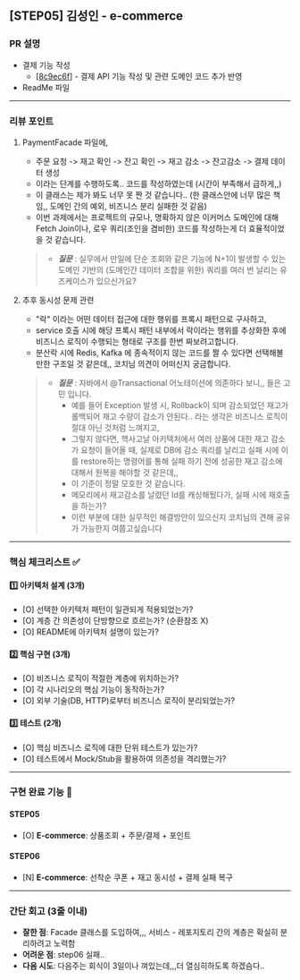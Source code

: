 ## [STEP05] 김성인 - e-commerce


### PR 설명

- 결제 기능 작성
    - [[8c9ec6f]](https://github.com/HangHae-Study/e-commerce-/commit/8c9ec6fe7be3de6f48485c2434ed8fe353ee0762) - 결제 API 기능 작성 및 관련 도메인 코드 추가 반영
- ReadMe 파일 
    
---

### 리뷰 포인트
1. PaymentFacade 파일에, 
   - 주문 요청 -> 재고 확인 -> 잔고 확인 -> 재고 감소 -> 잔고감소 -> 결제 데이터 생성
   - 이라는 단계를 수행하도록.. 코드를 작성하였는데 (시간이 부족해서 급하게,,)
   - 이 클래스는 제가 봐도 너무 못 짠 것 같습니다.. (한 클래스안에 너무 많은 책임,, 도메인 간의 예외, 비즈니스 분리 실패한 것 같음)
   - 이번 과제에서는 프로젝트의 규모나, 명확하지 않은 이커머스 도메인에 대해 Fetch Join이나, 로우 쿼리(조인을 겸비한) 코드를 작성하는게 더 효율적이었을 것 같습니다.
   > - ***질문*** : 실무에서 만일에 단순 조회와 같은 기능에 N+1이 발생할 수 있는 도메인 기반의 (도메인간 데이터 조합을 위한) 쿼리를 여러 번 날리는 유즈케이스가 있으신가요?

2. 추후 동시성 문제 관련
   - "락" 이라는 어떤 데이터 접근에 대한 행위를 프록시 패턴으로 구사하고,
   - service 호출 시에 해당 프록시 패턴 내부에서 락이라는 행위를 추상화한 후에 비즈니스 로직이 수행되는 형태로 구조를 한번 짜보려고합니다.
   - 분산락 시에 Redis, Kafka 에 종속적이지 않는 코드를 짤 수 있다면 선택해볼만한 구조일 것 같은데,, 코치님 의견이 어떠신지 궁금합니다.
   > - ***질문*** : 자바에서 @Transactional 어노테이션에 의존하다 보니,, 들은 고민 입니다.
   >   - 예를 들어 Exception 발생 시, Rollback이 되며 감소되었던 재고가 롤백되어 재고 수량이 감소가 안된다.. 라는 생각은 비즈니스 로직이 절대 아닌 것처럼 느껴지고,
   >   - 그렇지 않다면, 헥사고날 아키텍처에서 여러 상품에 대한 재고 감소가 요청이 들어올 때, 실제로 DB에 감소 쿼리를 날리고 실패 시에 이를 restore하는 명령어를 통해 실패 하기 전에 성공한 재고 감소에 대해서 원복을 해야할 것 같은데,, 
   >   - 이 기준이 정말 모호한 것 같습니다. 
   >   - 메모리에서 재고감소를 날렸던 Id를 캐싱해뒀다가, 실패 시에 재호출을 하는가? 
   >   - 이런 부분에 대한 실무적인 해결방안이 있으신지 코치님의 견해 공유가 가능한지 여쭙고싶습니다 

---
### **핵심 체크리스트** :white_check_mark:

#### :one: 아키텍처 설계 (3개)
- [O] 선택한 아키텍처 패턴이 일관되게 적용되었는가?
- [O] 계층 간 의존성이 단방향으로 흐르는가? (순환참조 X)
- [O] README에 아키텍처 설명이 있는가?

#### :two: 핵심 구현 (3개)
- [O] 비즈니스 로직이 적절한 계층에 위치하는가?
- [O] 각 시나리오의 핵심 기능이 동작하는가?
- [O] 외부 기술(DB, HTTP)로부터 비즈니스 로직이 분리되었는가?

#### :three: 테스트 (2개)
- [O] 핵심 비즈니스 로직에 대한 단위 테스트가 있는가?
- [O] 테스트에서 Mock/Stub을 활용하여 의존성을 격리했는가?

---
### **구현 완료 기능** :pencil:

#### STEP05
- [O] **E-commerce**: 상품조회 + 주문/결제 + 포인트

#### STEP06
- [N] **E-commerce**: 선착순 쿠폰 + 재고 동시성 + 결제 실패 복구

---
### **간단 회고** (3줄 이내)
- **잘한 점**: Facade 클래스를 도입하여,,, 서비스 - 레포지토리 간의 계층은 확실히 분리하려고 노력함
- **어려운 점**: step06 실패..
- **다음 시도**: 다음주는 회식이 3일이나 껴있는데,,,더 열심히하도록 하겠슴다..